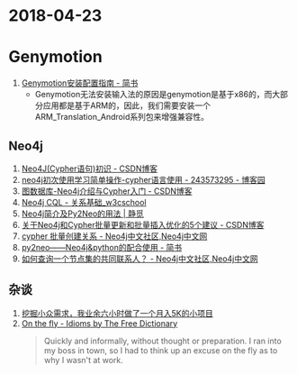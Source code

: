 # 2018-04-23

# Genymotion
1. [Genymotion安装配置指南 - 简书](https://www.jianshu.com/p/e0dc48fdc2e8)
    * Genymotion无法安装输入法的原因是genymotion是基于x86的，而大部分应用都是基于ARM的，因此，我们需要安装一个ARM_Translation_Android系列包来增强兼容性。

## Neo4j
1. [Neo4J(Cypher语句)初识 - CSDN博客](https://blog.csdn.net/free8666/article/details/52909523)
2. [neo4j初次使用学习简单操作-cypher语言使用 - 243573295 - 博客园](https://www.cnblogs.com/hwaggLee/p/5959716.html)
3. [图数据库-Neo4j介绍与Cypher入门 - CSDN博客](https://blog.csdn.net/wangweislk/article/details/47661863)
4. [Neo4j CQL - 关系基础_w3cschool](https://www.w3cschool.cn/neo4j/neo4j_cql_relationship_basics.html)
5. [Neo4j简介及Py2Neo的用法 | 静觅](https://cuiqingcai.com/4778.html)
6. [关于Neo4j和Cypher批量更新和批量插入优化的5个建议 - CSDN博客](https://blog.csdn.net/hwz2311245/article/details/60963383)
7. [cypher 批量创建关系 - Neo4j中文社区,Neo4j中文网](http://neo4j.com.cn/topic/58272faa660dbde730da70a3)
8. [py2neo——Neo4j&python的配合使用 - 简书](https://www.jianshu.com/p/a2497a33390f)
9. [如何查询一个节点集的共同联系人？ - Neo4j中文社区,Neo4j中文网](http://neo4j.com.cn/topic/591678744ee6742c0459230c)

## 杂谈
1. [挖掘小众需求，我业余六小时做了一个月入5K的小项目](https://zhuanlan.zhihu.com/p/30135457)
2. [On the fly - Idioms by The Free Dictionary](https://idioms.thefreedictionary.com/on+the+fly)
    >Quickly and informally, without thought or preparation. I ran into my boss in town, so I had to think up an excuse on the fly as to why I wasn't at work.
